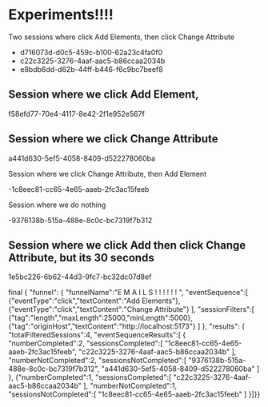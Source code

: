 # Experiments!!!!

Two sessions where click Add Elements, then click Change Attribute

- d716073d-d0c5-459c-b100-62a23c4fa0f0
- c22c3225-3276-4aaf-aac5-b86ccaa2034b
- e8bdb6dd-d62b-44ff-b446-f6c9bc7beef8

## Session where we click Add Element,

f58efd77-70e4-4117-8e42-2f1e952e567f

## Session where we click Change Attribute

a441d630-5ef5-4058-8409-d522278060ba

Session where we click Change Attribute, then Add Element

-1c8eec81-cc65-4e65-aaeb-2fc3ac15feeb

Session where we do nothing

-9376138b-515a-488e-8c0c-bc7319f7b312

## Session where we click Add then click Change Attribute, but its 30 seconds

1e5bc226-6b62-44d3-9fc7-bc32dc07d8ef

final {
"funnel":
{
"funnelName":"E M A I L S ! ! ! ! ! ! ",
"eventSequence":[
{"eventType":"click","textContent":"Add Elements"},
{"eventType":"click","textContent":"Change Attribute"}
],
"sessionFilters":[
{"tag":"length","maxLength":25000,"minLength":5000},
{"tag":"originHost","textContent":"http://localhost:5173"}
]
},
"results":
{
"totalFilteredSessions":4,
"eventSequenceResults":[
{
"numberCompleted":2,
"sessionsCompleted":[
"1c8eec81-cc65-4e65-aaeb-2fc3ac15feeb",
"c22c3225-3276-4aaf-aac5-b86ccaa2034b"
],
"numberNotCompleted":2,
"sessionsNotCompleted":[
"9376138b-515a-488e-8c0c-bc7319f7b312",
"a441d630-5ef5-4058-8409-d522278060ba"
]
},
{"numberCompleted":1,
"sessionsCompleted":[
"c22c3225-3276-4aaf-aac5-b86ccaa2034b"
],
"numberNotCompleted":1,
"sessionsNotCompleted":[
"1c8eec81-cc65-4e65-aaeb-2fc3ac15feeb"
]
}]}}
